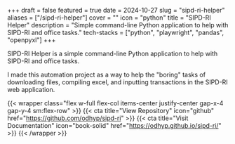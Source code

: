 +++
draft = false
featured = true
date = 2024-10-27
slug = "sipd-ri-helper"
aliases = ["/sipd-ri-helper"]
cover = ""
icon = "python"
title = "SIPD-RI Helper"
description = "Simple command-line Python application to help with SIPD-RI and office tasks."
tech-stacks = ["python", "playwright", "pandas", "openpyxl"]
+++

SIPD-RI Helper is a simple command-line Python application to help with SIPD-RI and office tasks.

<!--more-->

I made this automation project as a way to help the "boring" tasks of downloading files, compiling excel, and inputting transactions in the SIPD-RI web application.

{{< wrapper class="flex w-full flex-col items-center justify-center gap-x-4 gap-y-4 sm:flex-row" >}}
{{< cta title="View Repository" icon="github" href="https://github.com/odhyp/sipd-ri" >}}
{{< cta title="Visit Documentation" icon="book-solid" href="https://odhyp.github.io/sipd-ri/" >}}
{{< /wrapper >}}
